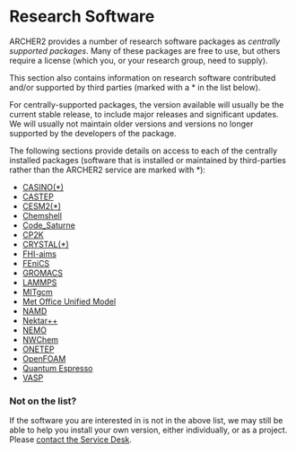 # Research Software

ARCHER2 provides a number of research software packages as *centrally
supported packages*. Many of these packages are free to use, but others
require a license (which you, or your research group, need to supply).

This section also contains information on research software contributed
and/or supported by third parties (marked with a * in the list below).

For centrally-supported packages, the version available will usually be
the current stable release, to include major releases and significant
updates. We will usually not maintain older versions and versions no
longer supported by the developers of the package.

The following sections provide details on access to each of the
centrally installed packages (software that is installed or maintained
by third-parties rather than the ARCHER2 service are marked with *):

  - [CASINO(*)](casino.md)
  - [CASTEP](castep.md)
  - [CESM2(*)](cesm.md)
  - [Chemshell](chemshell.md)
  - [Code_Saturne](code-saturne.md)
  - [CP2K](cp2k.md)
  - [CRYSTAL(*)](crystal.md)
  - [FHI-aims](fhi-aims.md)
  - [FEniCS](fenics.md)
  - [GROMACS](gromacs.md)
  - [LAMMPS](lammps.md)
  - [MITgcm](mitgcm.md)
  - [Met Office Unified Model](mo-unified-model.md)
  - [NAMD](namd.md)
  - [Nektar++](nektarplusplus.md)
  - [NEMO](nemo.md)
  - [NWChem](nwchem.md)
  - [ONETEP](onetep.md)
  - [OpenFOAM](openfoam.md)
  - [Quantum Espresso](qe.md)
  - [VASP](vasp.md)

### Not on the list?

If the software you are interested in is not in the above list, we may still
be able to help you install your own version, either individually, or as
a project. Please [contact the Service Desk](https://www.archer2.ac.uk/support-access/servicedesk.html).
